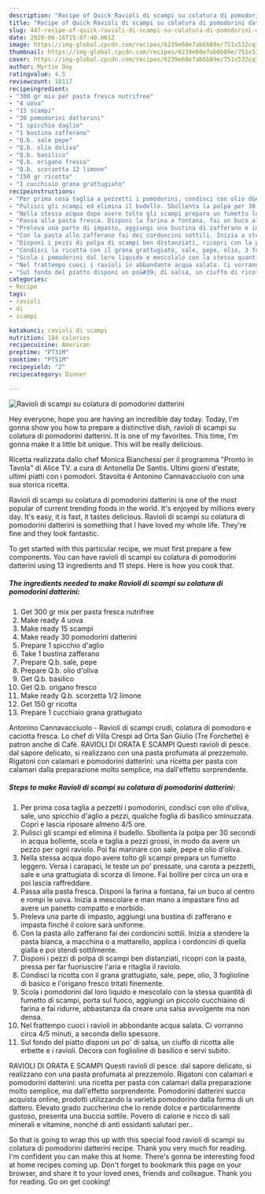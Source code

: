 ```yaml
---
description: "Recipe of Quick Ravioli di scampi su colatura di pomodorini datterini"
title: "Recipe of Quick Ravioli di scampi su colatura di pomodorini datterini"
slug: 447-recipe-of-quick-ravioli-di-scampi-su-colatura-di-pomodorini-datterini
date: 2020-06-16T15:07:40.061Z
image: https://img-global.cpcdn.com/recipes/6239e60e7ab6b89e/751x532cq70/ravioli-di-scampi-su-colatura-di-pomodorini-datterini-recipe-main-photo.jpg
thumbnail: https://img-global.cpcdn.com/recipes/6239e60e7ab6b89e/751x532cq70/ravioli-di-scampi-su-colatura-di-pomodorini-datterini-recipe-main-photo.jpg
cover: https://img-global.cpcdn.com/recipes/6239e60e7ab6b89e/751x532cq70/ravioli-di-scampi-su-colatura-di-pomodorini-datterini-recipe-main-photo.jpg
author: Myrtie Day
ratingvalue: 4.5
reviewcount: 18117
recipeingredient:
- "300 gr mix per pasta fresca nutrifree"
- "4 uova"
- "15 scampi"
- "30 pomodorini datterini"
- "1 spicchio daglio"
- "1 bustina zafferano"
- "Q.b. sale pepe"
- "Q.b. olio doliva"
- "Q.b. basilico"
- "Q.b. origano fresco"
- "Q.b. scorzetta 12 limone"
- "150 gr ricotta"
- "1 cucchiaio grana grattugiato"
recipeinstructions:
- "Per prima cosa taglia a pezzetti i pomodorini, condisci con olio d&#39;oliva, sale, uno spicchio d&#39;aglio a pezzi, qualche foglia di basilico sminuzzata. Copri e lascia riposare almeno 4/5 ore."
- "Pulisci gli scampi ed elimina il budello. Sbollenta la polpa per 30 secondi in acqua bollente, scola e taglia a pezzi grossi, in modo da avere un pezzo per ogni raviolo. Poi fai marinare con sale, pepe e olio d&#39;oliva."
- "Nella stessa acqua dopo avere tolto gli scampi prepara un fumetto leggero. Versa i carapaci, le teste un po&#39; pressate, una carota a pezzetti, sale e una grattugiata di scorza di limone. Fai bollire per circa un ora e poi lascia raffreddare."
- "Passa alla pasta fresca. Disponi la farina a fontana, fai un buco al centro e rompi le uova. Inizia a mescolare e man mano a impastare fino ad avere un panetto compatto e morbido."
- "Preleva una parte di impasto, aggiungi una bustina di zafferano e impasta finché il colore sarà uniforme."
- "Con la pasta allo zafferano fai dei cordoncini sottili. Inizia a stendere la pasta bianca, a macchina o a mattarello, applica i cordoncini di quella gialla e poi stendi sottilmente."
- "Disponi i pezzi di polpa di scampi ben distanziati, ricopri con la pasta, pressa per far fuoriuscire l&#39;aria e ritaglia il raviolo."
- "Condisci la ricotta con il grana grattugiato, sale, pepe, olio, 3 foglioline di basico e l&#39;origano fresco tritati finemente."
- "Scola i pomodorini dal loro liquido e mescolalo con la stessa quantità di fumetto di scampi, porta sul fuoco, aggiungi un piccolo cucchiaino di farina e fai ridurre, abbastanza da creare una salsa avvolgente ma non densa."
- "Nel frattempo cuoci i ravioli in abbondante acqua salata. Ci vorranno circa 4/5 minuti, a seconda dello spessore."
- "Sul fondo del piatto disponi un po&#39; di salsa, un ciuffo di ricotta alle erbette e i ravioli. Decora con foglioline di basilico e servi subito."
categories:
- Recipe
tags:
- ravioli
- di
- scampi

katakunci: ravioli di scampi 
nutrition: 184 calories
recipecuisine: American
preptime: "PT31M"
cooktime: "PT51M"
recipeyield: "2"
recipecategory: Dinner

---
```



![Ravioli di scampi su colatura di pomodorini datterini](https://img-global.cpcdn.com/recipes/6239e60e7ab6b89e/751x532cq70/ravioli-di-scampi-su-colatura-di-pomodorini-datterini-recipe-main-photo.jpg)

Hey everyone, hope you are having an incredible day today. Today, I'm gonna show you how to prepare a distinctive dish, ravioli di scampi su colatura di pomodorini datterini. It is one of my favorites. This time, I'm gonna make it a little bit unique. This will be really delicious.

Ricetta realizzata dallo chef Monica Bianchessi per il programma &#34;Pronto in Tavola&#34; di Alice TV. a cura di Antonella De Santis. Ultimi giorni d&#39;estate, ultimi piatti con i pomodori. Stavolta è Antonino Cannavacciuolo con una sua storica ricetta.

Ravioli di scampi su colatura di pomodorini datterini is one of the most popular of current trending foods in the world. It's enjoyed by millions every day. It's easy, it is fast, it tastes delicious. Ravioli di scampi su colatura di pomodorini datterini is something that I have loved my whole life. They're fine and they look fantastic.


To get started with this particular recipe, we must first prepare a few components. You can have ravioli di scampi su colatura di pomodorini datterini using 13 ingredients and 11 steps. Here is how you cook that.

<!--inarticleads1-->

##### The ingredients needed to make Ravioli di scampi su colatura di pomodorini datterini:

1. Get 300 gr mix per pasta fresca nutrifree
1. Make ready 4 uova
1. Make ready 15 scampi
1. Make ready 30 pomodorini datterini
1. Prepare 1 spicchio d&#39;aglio
1. Take 1 bustina zafferano
1. Prepare Q.b. sale, pepe
1. Prepare Q.b. olio d&#39;oliva
1. Get Q.b. basilico
1. Get Q.b. origano fresco
1. Make ready Q.b. scorzetta 1/2 limone
1. Get 150 gr ricotta
1. Prepare 1 cucchiaio grana grattugiato


Antonino Cannavacciuolo - Ravioli di scampi crudi, colatura di pomodoro e caciotta fresca. Lo chef di Villa Crespi ad Orta San Giulio (Tre Forchette) è patron anche di Cafè. RAVIOLI DI ORATA E SCAMPI Questi ravioli di pesce. dal sapore delicato, si realizzano con una pasta profumata al prezzemolo. Rigatoni con calamari e pomodorini datterini: una ricetta per pasta con calamari dalla preparazione molto semplice, ma dall&#39;effetto sorprendente. 

<!--inarticleads2-->

##### Steps to make Ravioli di scampi su colatura di pomodorini datterini:

1. Per prima cosa taglia a pezzetti i pomodorini, condisci con olio d&#39;oliva, sale, uno spicchio d&#39;aglio a pezzi, qualche foglia di basilico sminuzzata. Copri e lascia riposare almeno 4/5 ore.
1. Pulisci gli scampi ed elimina il budello. Sbollenta la polpa per 30 secondi in acqua bollente, scola e taglia a pezzi grossi, in modo da avere un pezzo per ogni raviolo. Poi fai marinare con sale, pepe e olio d&#39;oliva.
1. Nella stessa acqua dopo avere tolto gli scampi prepara un fumetto leggero. Versa i carapaci, le teste un po&#39; pressate, una carota a pezzetti, sale e una grattugiata di scorza di limone. Fai bollire per circa un ora e poi lascia raffreddare.
1. Passa alla pasta fresca. Disponi la farina a fontana, fai un buco al centro e rompi le uova. Inizia a mescolare e man mano a impastare fino ad avere un panetto compatto e morbido.
1. Preleva una parte di impasto, aggiungi una bustina di zafferano e impasta finché il colore sarà uniforme.
1. Con la pasta allo zafferano fai dei cordoncini sottili. Inizia a stendere la pasta bianca, a macchina o a mattarello, applica i cordoncini di quella gialla e poi stendi sottilmente.
1. Disponi i pezzi di polpa di scampi ben distanziati, ricopri con la pasta, pressa per far fuoriuscire l&#39;aria e ritaglia il raviolo.
1. Condisci la ricotta con il grana grattugiato, sale, pepe, olio, 3 foglioline di basico e l&#39;origano fresco tritati finemente.
1. Scola i pomodorini dal loro liquido e mescolalo con la stessa quantità di fumetto di scampi, porta sul fuoco, aggiungi un piccolo cucchiaino di farina e fai ridurre, abbastanza da creare una salsa avvolgente ma non densa.
1. Nel frattempo cuoci i ravioli in abbondante acqua salata. Ci vorranno circa 4/5 minuti, a seconda dello spessore.
1. Sul fondo del piatto disponi un po&#39; di salsa, un ciuffo di ricotta alle erbette e i ravioli. Decora con foglioline di basilico e servi subito.


RAVIOLI DI ORATA E SCAMPI Questi ravioli di pesce. dal sapore delicato, si realizzano con una pasta profumata al prezzemolo. Rigatoni con calamari e pomodorini datterini: una ricetta per pasta con calamari dalla preparazione molto semplice, ma dall&#39;effetto sorprendente. Pomodorini datterini succo acquista online, prodotti utilizzando la varietà pomodorino dalla forma di un dattero. Elevato grado zuccherino che lo rende dolce e particolarmente gustoso, presenta una buccia sottile. Povero di calorie e ricco di sali minerali e vitamine, nonché di anti ossidanti salutari per.. 

So that is going to wrap this up with this special food ravioli di scampi su colatura di pomodorini datterini recipe. Thank you very much for reading. I'm confident you can make this at home. There's gonna be interesting food at home recipes coming up. Don't forget to bookmark this page on your browser, and share it to your loved ones, friends and colleague. Thank you for reading. Go on get cooking!
